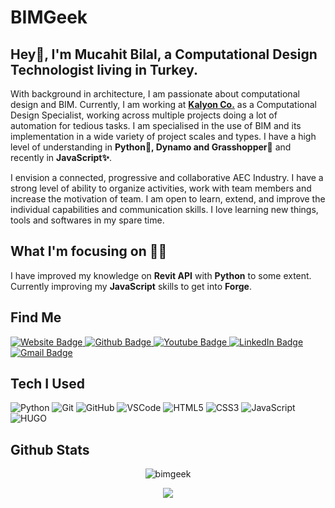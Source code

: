 # BIMGeek

## Hey👋, I'm Mucahit Bilal, a Computational Design Technologist living in Turkey.

With background in architecture, I am passionate about computational design and BIM. Currently, I am working at **[Kalyon Co.](https://kalyonholding.com/Home)** as a Computational Design Specialist, working across multiple projects doing a lot of automation for tedious tasks. I am specialised in the use of BIM and its implementation in a wide variety of project scales and types. I have a high level of understanding in **Python🐍, Dynamo and Grasshopper🦗** and recently in **JavaScript✨**. 

I envision a connected, progressive and collaborative AEC Industry. I have a strong level of ability to organize activities, work with team members and increase the motivation of team. I am open to learn, extend, and improve the individual capabilities and communication skills. I love learning new things, tools and softwares in my spare time.

## What I'm focusing on 👨‍💻
I have improved my knowledge on **Revit API** with **Python** to some extent. Currently improving my **JavaScript** skills to get into **Forge**.

## Find Me

<a href="https://bimgeek.github.io/">
    <img src="https://img.shields.io/badge/-WEBSITE-grey?style=for-the-badge&logo=appveyor&logoColor=white" alt="Website Badge" />
</a>

<a href="https://github.com/bimgeek">
    <img src="https://img.shields.io/badge/-GITHUB-black?style=for-the-badge&logo=github" alt="Github Badge" />
</a>

<a href="https://www.youtube.com/channel/UCLwgBbBfZLcqqbta10a_fpQ">
    <img src="https://img.shields.io/badge/-YOUTUBE-FF0000?style=for-the-badge&logo=youtube" alt="Youtube Badge" />
</a>

<a href="https://tr.linkedin.com/in/mücahit-bilal-göker-a44451121">
    <img src="https://img.shields.io/badge/-LINKEDIN-blue?style=for-the-badge&logo=linkedin" alt="LinkedIn Badge" />
</a>

<a href="mailto:mucahitbgoker@gmail.com">
    <img src="https://img.shields.io/badge/-GMAİL-white?style=for-the-badge&logo=gmail" alt="Gmail Badge" />
</a>

## Tech I Used

![Python](https://img.shields.io/badge/PYTHON-3776AB.svg?&style=for-the-badge&logo=python&logoColor=white)
![Git](https://img.shields.io/badge/GIT-%23F05033.svg?&style=for-the-badge&logo=git&logoColor=white)
![GitHub](https://img.shields.io/badge/GITHUB-121011.svg?&style=for-the-badge&logo=github&logoColor=white)
![VSCode](https://img.shields.io/badge/vscode-007ACC.svg?style=for-the-badge&logo=visualstudiocode&logoColor=white)
![HTML5](https://img.shields.io/badge/HTML5-E34F26.svg?&style=for-the-badge&logo=html5&logoColor=white)
![CSS3](https://img.shields.io/badge/CSS3-%231572B6.svg?&style=for-the-badge&logo=css3&logoColor=white)
![JavaScript](https://img.shields.io/badge/JAVASCRIPT-F7DF1E.svg?&style=for-the-badge&logo=javascript&logoColor=323330)
![HUGO](https://img.shields.io/badge/%20-HUGO-blue?style=for-the-badge&logo=hugo&logoColor=white)

## Github Stats

<p align="center"> <img src="https://github-readme-stats.vercel.app/api?username=bimgeek&show_icons=true&theme=gotham" alt="bimgeek" />
<p align="center"><img src="https://github-readme-stats.vercel.app/api/top-langs/?username=bimgeek&layout=compact&theme=react"/></p>

